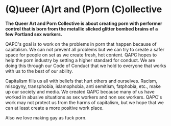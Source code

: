 # (Q)ueer (A)rt and (P)orn (C)ollective

**The Queer Art and Porn Collective is about creating porn with performer control that is born from the metallic slicked glitter bombed brains of a few Portland sex workers.**


QAPC's goal is to work on the problems in porn that happen because of capitalism. We can not prevent all problems but we can try to create a safer space for people on set as we create fresh, hot content. QAPC hopes to help the porn industry by setting a higher standard for conduct. We are doing this through our Code of Conduct that we hold to everyone that works with us to the best of our ability.


Capitalism fills us all with beliefs that hurt others and ourselves. Racism, misogyny, transphobia, islamophobia, anti semitism, fatphobia, etc., make up our society and media. We created QAPC because many of us have worked in abusive situations as sex workers and non sex workers. QAPC's work may not protect us from the harms of capitalism, but we hope that we can at least create a more positive work place.


Also we love making gay as fuck porn.
